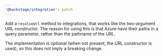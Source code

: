 ```yaml
---
'@backstage/integration': patch
---
```


Add a `resolveUrl` method to integrations, that works like the two-argument URL
constructor. The reason for using this is that Azure have their paths in a
query parameter, rather than the pathname of the URL.

The implementation is optional (when not present, the URL constructor is used),
so this does not imply a breaking change.
